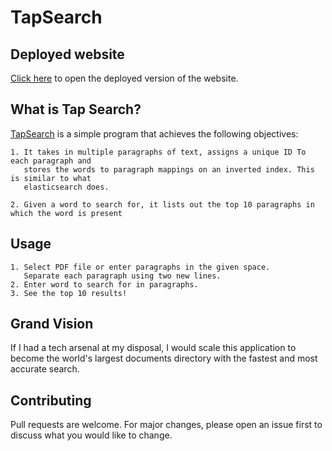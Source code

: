 # TapSearch

## Deployed website

[Click here](http://tap-search-3.herokuapp.com/) to open the deployed version of the website.

## What is Tap Search?

[TapSearch](http://tap-search-3.herokuapp.com/) is a simple program that achieves the following objectives:

```
1. It takes in multiple paragraphs of text, assigns a unique ID To each paragraph and
   stores the words to paragraph mappings on an inverted index. This is similar to what
   elasticsearch does.
   
2. Given a word to search for, it lists out the top 10 paragraphs in which the word is present
```

## Usage

```
1. Select PDF file or enter paragraphs in the given space.
   Separate each paragraph using two new lines.
2. Enter word to search for in paragraphs.
3. See the top 10 results!
```

## Grand Vision
If I had a tech arsenal at my disposal, I would scale this application to become the world's largest documents directory with the fastest and most accurate search.


## Contributing
Pull requests are welcome. For major changes, please open an issue first to discuss what you would like to change.
